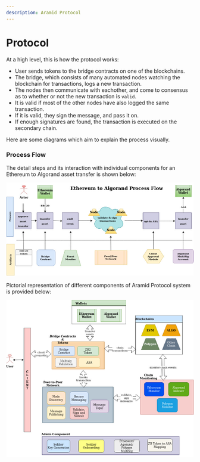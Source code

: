 ```yaml
---
description: Aramid Protocol
---
```


# Protocol

At a high level, this is how the protocol works:

- User sends tokens to the bridge contracts on one of the blockchains.
- The bridge, which consists of many automated nodes watching the blockchain for transactions, logs a new transaction.
- The nodes then communicate with eachother, and come to consensus as to whether or not the new transaction is `valid`.
- It is valid if most of the other nodes have also logged the same transaction.
- If it is valid, they sign the message, and pass it on.
- If enough signatures are found, the transaction is executed on the secondary chain.

Here are some diagrams which aim to explain the process visually.

### Process Flow

The detail steps and its interaction with individual components for an Ethereum to Algorand asset transfer is shown below:

![](../.gitbook/assets/2.bridge-arch-flow.jpg)

Pictorial representation of different components of Aramid Protocol system is provided below:

![](../.gitbook/assets/2.bridge-arch.jpg)

